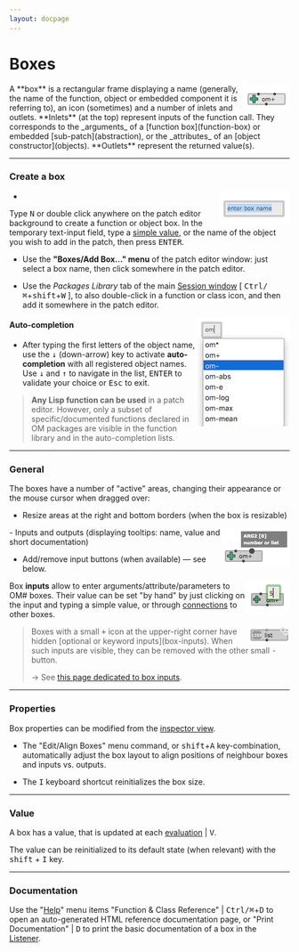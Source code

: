 ```yaml
---
layout: docpage
---
```


# Boxes

<img src="box_img/om+.png" align="right">
A **box** is a rectangular frame displaying a name (generally, the name of the function, object or embedded component it is referring to), an icon (sometimes) and a number of inlets and outlets.
**Inlets** (at the top) represent inputs of the function call. They corresponds to the _arguments_ of a [function box](function-box) or embedded [sub-patch](abstraction), or the _attributes_ of an [object constructor](objects).
**Outlets** represent the returned value(s).


----
### Create a box

- <img src="box_img/new-box.png" align="right">
 Type <kbd>N</kbd> or double click anywhere on the patch editor background to create a function or object box. 
In the temporary text-input field, type a [simple value](value-box), or the name of the object you wish to add in the patch, then press <kbd>ENTER</kbd>.


- Use the **"Boxes/Add Box..." menu** of the patch editor window: just select a box name, then click somewhere in the patch editor.

- Use the _Packages Library_ tab of the main [Session window](session) [ <kbd>Ctrl/⌘</kbd>+<kbd>shift</kbd>+<kbd>W</kbd> ], to also double-click in a function or class icon, and then add it somewhere in the patch editor. 


<img src="box_img/completion.png" align="right" left-margin="30px">

#### Auto-completion

- After typing the first letters of the object name, use the <kbd>↓</kbd> (down-arrow) key to activate **auto-completion** with all registered object names. Use <kbd>↓</kbd> and <kbd>↑</kbd> to navigate in the list, <kbd>ENTER</kbd> to validate your choice or <kbd>Esc</kbd> to exit.


> **Any Lisp function can be used** in a patch editor. 
However, only a subset of specific/documented functions declared in OM packages are visible in the function library and in the auto-completion lists.  


----
### General 

The boxes have a number of "active" areas, changing their appearance or the mouse cursor when dragged over:

- Resize areas at the right and bottom borders (when the box is resizable)

<img src="box_img/om+-hint.png" align="right"> 
- Inputs and outputs (displaying tooltips: name, value and short documentation) 

- Add/remove input buttons (when available) — see below.

> <img src="box_img/input-set-value.png" align="right"> 
Box **inputs** allow to enter arguments/attribute/parameters to OM# boxes. 
Their value can be set "by hand" by just clicking on the input and typing a simple value, or through [connections](connections) to other boxes.
>
> <img src="box_img/list-box-optional.png" align="right"> 
> Boxes with a small <kbd>+</kbd> icon at the upper-right corner have hidden [optional or keyword inputs](box-inputs). When such inputs are visible, they can be removed with the other small <kbd>-</kbd> button.
>
> &rarr; See [this page dedicated to box inputs](box-inputs).

----
### Properties

Box properties can be modified from the [inspector view](inspector).

- The "Edit/Align Boxes" menu command, or <kbd>shift</kbd>+<kbd>A</kbd> key-combination,  automatically adjust the box layout to align positions of neighbour boxes and inputs vs. outputs. 

- The <kbd>I</kbd> keyboard shortcut reinitializes the box size.


----
### Value

A box has a value, that is updated at each [evaluation](eval) \| <kbd>V</kbd>.

The value can be reinitialized to its default state (when relevant) with the <kbd>shift</kbd> + <kbd>I</kbd> key.


----
### Documentation

Use the "[Help](help)" menu items "Function & Class Reference" \| <kbd>Ctrl/⌘</kbd>+<kbd>D</kbd> to open an auto-generated HTML reference documentation page, or "Print Documentation" \| <kbd>D</kbd> to print the basic documentation of a box in the [Listener](listener).

